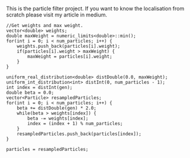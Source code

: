 This is the particle filter project. If you want to know the localisation from scratch please visit my article in medium.

```
//Get weights and max weight.
vector<double> weights;
double maxWeight = numeric_limits<double>::min();
for(int i = 0; i < num_particles; i++) {
	weights.push_back(particles[i].weight);
	if(particles[i].weight > maxWeight) {
		maxWeight = particles[i].weight;
	}
}

uniform_real_distribution<double> distDouble(0.0, maxWeight);
uniform_int_distribution<int> distInt(0, num_particles - 1);
int index = distInt(gen);
double beta = 0.0;
vector<Particle> resampledParticles;
for(int i = 0; i < num_particles; i++) {
	beta += distDouble(gen) * 2.0;
	while(beta > weights[index]) {
		beta -= weights[index];
		index = (index + 1) % num_particles;
	}
	resampledParticles.push_back(particles[index]);
}

particles = resampledParticles;
```
